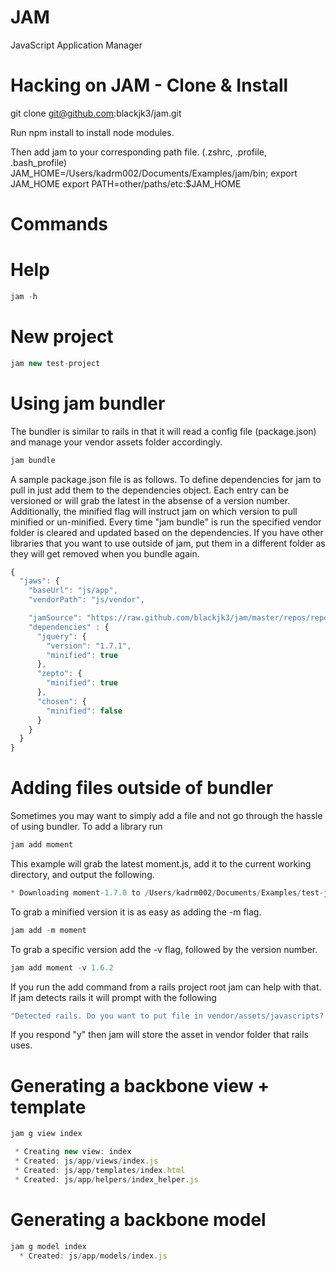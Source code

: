 # JAM

JavaScript Application Manager

# Hacking on JAM - Clone & Install
git clone git@github.com:blackjk3/jam.git

Run npm install to install node modules.

Then add jam to your corresponding path file. (.zshrc, .profile, .bash_profile)
JAM_HOME=/Users/kadrm002/Documents/Examples/jam/bin; export JAM_HOME
export PATH=other/paths/etc:$JAM_HOME

# Commands

# Help

```javascript
jam -h
```

# New project
```javascript
jam new test-project
```

# Using jam bundler
The bundler is similar to rails in that it will read a config file (package.json) and manage your vendor assets folder accordingly.

```javascript
jam bundle
```

A sample package.json file is as follows.  To define dependencies for jam to pull in just add them to the dependencies object.  Each entry can be versioned or will grab the latest in the absense of a version number.  Additionally, the minified flag will instruct jam on which version to pull minified or un-minified.  Every time "jam bundle" is run the specified vendor folder is cleared and updated based on the dependencies.  If you have other libraries that you want to use outside of jam, put them in a different folder as they will get removed when you bundle again.

```javascript
{
  "jaws": {
    "baseUrl": "js/app",
    "vendorPath": "js/vendor",

    "jamSource": "https://raw.github.com/blackjk3/jam/master/repos/repos.json",
    "dependencies" : {
      "jquery": {
        "version": "1.7.1",
        "minified": true
      },
      "zepto": {
        "minified": true
      },
      "chosen": {
        "minified": false
      }
    }
  }
}
```

# Adding files outside of bundler
Sometimes you may want to simply add a file and not go through the hassle of using bundler.  To add a library run

```javascript
jam add moment
```

This example will grab the latest moment.js, add it to the current working directory, and output the following.

```javascript
* Downloading moment-1.7.0 to /Users/kadrm002/Documents/Examples/test-jaws/testing-js/moment-1.7.0.js
```

To grab a minified version it is as easy as adding the -m flag. 

```javascript
jam add -m moment
```

To grab a specific version add the -v flag, followed by the version number.

```javascript
jam add moment -v 1.6.2
```

If you run the add command from a rails project root jam can help with that.  If jam detects rails it will prompt with the following

```javascript
"Detected rails. Do you want to put file in vendor/assets/javascripts? y"
```

If you respond "y" then jam will store the asset in vendor folder that rails uses.

# Generating a backbone view + template

```javascript
jam g view index

 * Creating new view: index
 * Created: js/app/views/index.js
 * Created: js/app/templates/index.html
 * Created: js/app/helpers/index_helper.js
```

# Generating a backbone model

```javascript
jam g model index
  * Created: js/app/models/index.js
```


